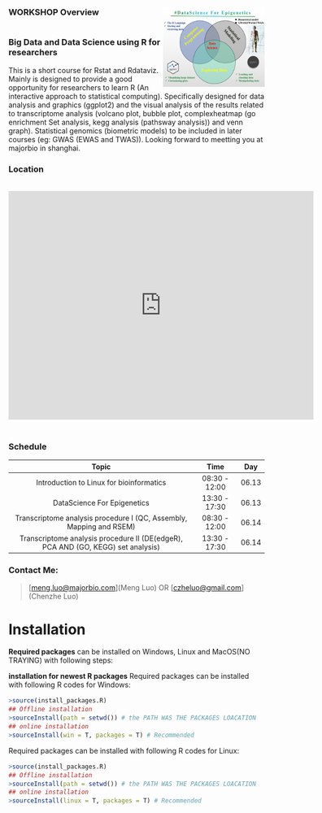 ###  WORKSHOP Overview <a href=""><img src="Fig/outline.png" align="right" alt="logo" height="157" width="200" /></a> <pre> 

### Big Data and Data Science using R for researchers 
 This is a short course for Rstat and Rdataviz. Mainly is designed to provide a good opportunity for researchers to learn R (An interactive approach to statistical computing). Specifically designed for data analysis and graphics (ggplot2) and the visual analysis of the results related to transcriptome analysis (volcano plot, bubble plot, complexheatmap (go enrichment Set analysis, kegg analysis (pathsway analysis)) and venn graph). Statistical genomics (biometric models) to be included in later courses (eg: GWAS (EWAS and TWAS)). Looking forward to meetting you at majorbio in shanghai. 
 ### Location
 <br>
		<iframe src="https://www.google.com/maps/embed?pb=!1m18!1m12!1m3!1d3416.2558021437867!2d121.62565031548901!3d31.102621574761713!2m3!1f0!2f0!3f0!3m2!1i1024!2i768!4f13.1!3m3!1m2!1s0x35b278a7530eb1dd%3A0xb40b78f5079ac68b!2sCentury+Medicine+Park!5e0!3m2!1sen!2sus!4v1531624183346" width="600" height="450" frameborder="0" style="border:0" allowfullscreen></iframe>
		<br>
		<br>

### Schedule

| Topic | Time | Day|
| :---: | :---: | :---: |
| Introduction to Linux for bioinformatics | 08:30 - 12:00 | 06.13
| DataScience For Epigenetics | 13:30 - 17:30 | 06.13
| Transcriptome analysis procedure I (QC, Assembly, Mapping and RSEM) | 08:30 - 12:00 | 06.14
| Transcriptome analysis procedure II (DE(edgeR), PCA AND (GO, KEGG) set analysis)  | 13:30 - 17:30 | 06.14

### Contact Me:
> [meng.luo@majorbio.com](Meng Luo) OR [czheluo@gmail.com](Chenzhe Luo) 

# Installation
 
**Required packages** can be installed on Windows, Linux and MacOS(NO TRAYING) with following steps:

**installation for newest R packages**
Required packages can be installed with following R codes for Windows:  
```r
>source(install_packages.R)
## Offline installation
>sourceInstall(path = setwd()) # the PATH WAS THE PACKAGES LOACATION
## online installation
>sourceInstall(win = T, packages = T) # Recommended
```
Required packages can be installed with following R codes for Linux:  
```r
>source(install_packages.R)
## Offline installation
>sourceInstall(path = setwd()) # the PATH WAS THE PACKAGES LOACATION
## online installation
>sourceInstall(linux = T, packages = T) # Recommended
```
